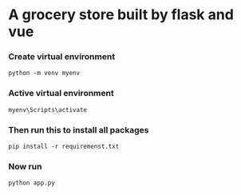 # A grocery store built by flask and vue

### Create virtual environment 
`python -m venv myenv`

### Active virtual environment 
`myenv\Scripts\activate`
### Then run this to install all packages
`pip install -r requiremenst.txt`

### Now run
`python app.py`
